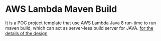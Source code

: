 # AWS Lambda Maven Build
It is a POC project template that use AWS Lambda Java 8 run-time to run maven build, which can act as server-less build server for JAVA. 
[for the details of the design](https://www.linkedin.com/pulse/run-maven-build-within-aws-lambda-wong-chun-yin-cyrus-黃俊彥-)
